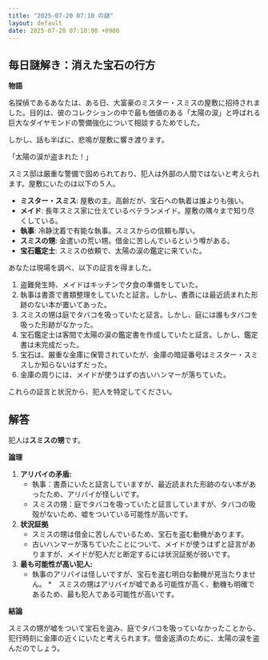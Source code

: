 ```yaml
---
title: "2025-07-20 07:10 の謎"
layout: default
date: 2025-07-20 07:10:00 +0900
---
```

## 毎日謎解き：消えた宝石の行方

**物語**

名探偵であるあなたは、ある日、大富豪のミスター・スミスの屋敷に招待されました。目的は、彼のコレクションの中で最も価値のある「太陽の涙」と呼ばれる巨大なダイヤモンドの警備強化について相談するためでした。

しかし、話も半ばに、悲鳴が屋敷に響き渡ります。

「太陽の涙が盗まれた！」

スミス邸は厳重な警備で固められており、犯人は外部の人間ではないと考えられます。屋敷にいたのは以下の５人。

*   **ミスター・スミス**: 屋敷の主。高齢だが、宝石への執着は誰よりも強い。
*   **メイド**: 長年スミス家に仕えているベテランメイド。屋敷の隅々まで知り尽くしている。
*   **執事**: 冷静沈着で有能な執事。スミスからの信頼も厚い。
*   **スミスの甥**: 金遣いの荒い甥。借金に苦しんでいるという噂がある。
*   **宝石鑑定士**: スミスの依頼で、太陽の涙の鑑定に来ていた。

あなたは現場を調べ、以下の証言を得ました。

1.  盗難発生時、メイドはキッチンで夕食の準備をしていた。
2.  執事は書斎で書類整理をしていたと証言。しかし、書斎には最近読まれた形跡のない本が置いてあった。
3.  スミスの甥は庭でタバコを吸っていたと証言。しかし、庭には誰もタバコを吸った形跡がなかった。
4.  宝石鑑定士は客間で太陽の涙の鑑定書を作成していたと証言。しかし、鑑定書は未完成だった。
5.  宝石は、厳重な金庫に保管されていたが、金庫の暗証番号はミスター・スミスしか知らないはずだった。
6.  金庫の周りには、メイドが使うはずの古いハンマーが落ちていた。

これらの証言と状況から、犯人を特定してください。

## 解答

犯人は**スミスの甥**です。

**論理**

1.  **アリバイの矛盾:**
    *   執事：書斎にいたと証言していますが、最近読まれた形跡のない本があったため、アリバイが怪しいです。
    *   スミスの甥：庭でタバコを吸っていたと証言していますが、タバコの吸殻がないため、嘘をついている可能性が高いです。
2.  **状況証拠**
    *   スミスの甥は借金に苦しんでいるため、宝石を盗む動機があります。
    *   古いハンマーが落ちていたことについて、メイドが使うはずと証言がありますが、メイドが犯人だと断定するには状況証拠が弱いです。
3.  **最も可能性が高い犯人:**
    *   執事のアリバイは怪しいですが、宝石を盗む明白な動機が見当たりません。
    *　スミスの甥はアリバイが嘘である可能性が高く、動機も明確であるため、最も犯人である可能性が高いです。

**結論**

スミスの甥が嘘をついて宝石を盗み、庭でタバコを吸っていなかったことから、犯行時刻に金庫の近くにいたと考えられます。借金返済のために、太陽の涙を盗んだのでしょう。
